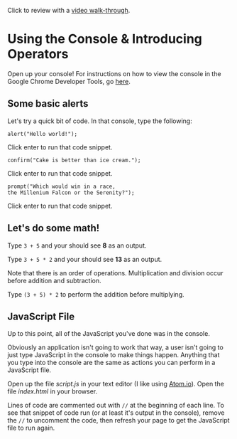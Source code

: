 Click to review with a [video walk-through](https://youtu.be/DLAVrinGCTA).

# Using the Console & Introducing Operators

Open up your console! For instructions on how to view the console in the Google Chrome Developer Tools, go [here](https://developer.chrome.com/devtools#access).

## Some basic alerts

Let's try a quick bit of code. In that console, type the following:

```
alert("Hello world!");
```

Click enter to run that code snippet.

```
confirm("Cake is better than ice cream.");
```

Click enter to run that code snippet.

```
prompt("Which would win in a race,
the Millenium Falcon or the Serenity?");
```

Click enter to run that code snippet.

## Let's do some math!

Type `3 + 5` and your should see **8** as an output.

Type `3 + 5 * 2` and your should see **13** as an output.

Note that there is an order of operations. Multiplication and division occur before addition and subtraction.

Type `(3 + 5) * 2` to perform the addition before multiplying.

## JavaScript File

Up to this point, all of the JavaScript you've done was in the console.

Obviously an application isn't going to work that way, a user isn't going to just type JavaScript in the console to make things happen. Anything that you type into the console are the same as actions you can perform in a JavaScript file.

Open up the file _script.js_ in your text editor (I like using [Atom.io](http://atom.io)). Open the file _index.html_ in your browser.

Lines of code are commented out with `//` at the beginning of each line. To see that snippet of code run (or at least it's output in the console), remove the `//` to uncomment the code, then refresh your page to get the JavaScript file to run again.

